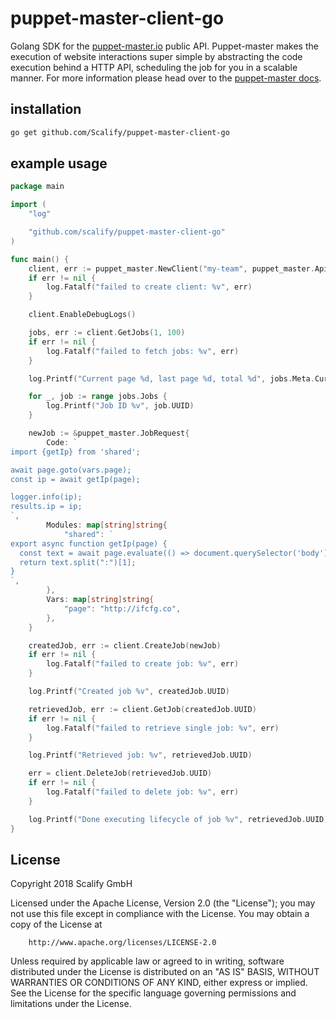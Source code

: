 # puppet-master-client-go

Golang SDK for the [puppet-master.io](https://puppet-master.io) public API. Puppet-master makes the execution of website interactions
super simple by abstracting the code execution behind a HTTP API, scheduling the job for you in a scalable
manner. For more information please head over to the [puppet-master docs](https://docs.puppet-master.io).


## installation

```bash
go get github.com/Scalify/puppet-master-client-go
```

## example usage

````go
package main

import (
	"log"

	"github.com/scalify/puppet-master-client-go"
)

func main() {
	client, err := puppet_master.NewClient("my-team", puppet_master.ApiV1Endpoint, "theapitokenigot")
	if err != nil {
		log.Fatalf("failed to create client: %v", err)
	}

	client.EnableDebugLogs()

	jobs, err := client.GetJobs(1, 100)
	if err != nil {
		log.Fatalf("failed to fetch jobs: %v", err)
	}

	log.Printf("Current page %d, last page %d, total %d", jobs.Meta.CurrentPage, jobs.Meta.LastPage, jobs.Meta.Total)

	for _, job := range jobs.Jobs {
		log.Printf("Job ID %v", job.UUID)
	}

	newJob := &puppet_master.JobRequest{
		Code: `
import {getIp} from 'shared';

await page.goto(vars.page);
const ip = await getIp(page);

logger.info(ip);
results.ip = ip;
`,
		Modules: map[string]string{
			"shared": `
export async function getIp(page) {
  const text = await page.evaluate(() => document.querySelector('body').textContent);
  return text.split(":")[1];
}
`,
		},
		Vars: map[string]string{
			"page": "http://ifcfg.co",
		},
	}

	createdJob, err := client.CreateJob(newJob)
	if err != nil {
		log.Fatalf("failed to create job: %v", err)
	}

	log.Printf("Created job %v", createdJob.UUID)

	retrievedJob, err := client.GetJob(createdJob.UUID)
	if err != nil {
		log.Fatalf("failed to retrieve single job: %v", err)
	}

	log.Printf("Retrieved job: %v", retrievedJob.UUID)

	err = client.DeleteJob(retrievedJob.UUID)
	if err != nil {
		log.Fatalf("failed to delete job: %v", err)
	}

	log.Printf("Done executing lifecycle of job %v", retrievedJob.UUID)
}
````

## License

Copyright 2018 Scalify GmbH

Licensed under the Apache License, Version 2.0 (the "License");
you may not use this file except in compliance with the License.
You may obtain a copy of the License at

		http://www.apache.org/licenses/LICENSE-2.0

Unless required by applicable law or agreed to in writing, software
distributed under the License is distributed on an "AS IS" BASIS,
WITHOUT WARRANTIES OR CONDITIONS OF ANY KIND, either express or implied.
See the License for the specific language governing permissions and
limitations under the License.

